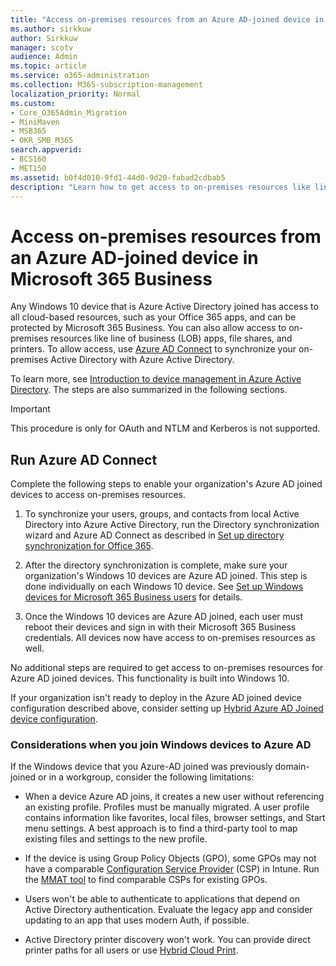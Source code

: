 ```yaml
---
title: "Access on-premises resources from an Azure AD-joined device in Microsoft 365 Business"
ms.author: sirkkuw
author: Sirkkuw
manager: scotv
audience: Admin
ms.topic: article
ms.service: o365-administration
ms.collection: M365-subscription-management
localization_priority: Normal
ms.custom:
- Core_O365Admin_Migration
- MiniMaven
- MSB365
- OKR_SMB_M365
search.appverid:
- BCS160
- MET150
ms.assetid: b0f4d010-9fd1-44d0-9d20-fabad2cdbab5
description: "Learn how to get access to on-premises resources like line of business apps, file shares, and printers from an Azure Active Directory joined Windows 10 device."
---
```


# Access on-premises resources from an Azure AD-joined device in Microsoft 365 Business

Any Windows 10 device that is Azure Active Directory joined has access to all cloud-based resources, such as your Office 365 apps, and can be protected by Microsoft 365 Business. You can also allow access to on-premises resources like line of business (LOB) apps, file shares, and printers. To allow access, use [Azure AD Connect](https://docs.microsoft.com/azure/active-directory/connect/active-directory-aadconnect) to synchronize your on-premises Active Directory with Azure Active Directory. 

To learn more, see [Introduction to device management in Azure Active Directory](https://docs.microsoft.com/azure/active-directory/device-management-introduction).
The steps are also summarized in the following sections.

> [!IMPORTANT]
> This procedure is only for OAuth and NTLM and Kerberos is not supported.
 
## Run Azure AD Connect

Complete the following steps to enable your organization's Azure AD joined devices to access on-premises resources.
  
1. To synchronize your users, groups, and contacts from local Active Directory into Azure Active Directory, run the Directory synchronization wizard and Azure AD Connect as described in [Set up directory synchronization for Office 365](https://support.office.com/article/1b3b5318-6977-42ed-b5c7-96fa74b08846).
    
2. After the directory synchronization is complete, make sure your organization's Windows 10 devices are Azure AD joined. This step is done individually on each Windows 10 device. See [Set up Windows devices for Microsoft 365 Business users](set-up-windows-devices.md) for details. 
    
3. Once the Windows 10 devices are Azure AD joined, each user must reboot their devices and sign in with their Microsoft 365 Business credentials. All devices now have access to on-premises resources as well.
    
No additional steps are required to get access to on-premises resources for Azure AD joined devices. This functionality is built into Windows 10. 
  
If your organization isn't ready to deploy in the Azure AD joined device configuration described above, consider setting up [Hybrid Azure AD Joined device configuration](manage-windows-devices.md).
  
### Considerations when you join Windows devices to Azure AD

If the Windows device that you Azure-AD joined was previously domain-joined or in a workgroup, consider the following limitations:
  
- When a device Azure AD joins, it creates a new user without referencing an existing profile. Profiles must be manually migrated. A user profile contains information like favorites, local files, browser settings, and Start menu settings. A best approach is to find a third-party tool to map existing files and settings to the new profile.

- If the device is using Group Policy Objects (GPO), some GPOs may not have a comparable [Configuration Service Provider](https://docs.microsoft.com/windows/configuration/provisioning-packages/how-it-pros-can-use-configuration-service-providers) (CSP) in Intune. Run the [MMAT tool](https://www.microsoft.com/download/details.aspx?id=45520) to find comparable CSPs for existing GPOs.

- Users won't be able to authenticate to applications that depend on Active Directory authentication. Evaluate the legacy app and consider updating to an app that uses modern Auth, if possible.

- Active Directory printer discovery won't work. You can provide direct printer paths for all users or use [Hybrid Cloud Print](https://docs.microsoft.com/windows-server/administration/hybrid-cloud-print/hybrid-cloud-print-deploy).
